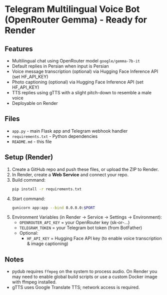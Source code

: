 # Telegram Multilingual Voice Bot (OpenRouter Gemma) - Ready for Render

## Features
- Multilingual chat using OpenRouter model `google/gemma-7b-it`
- Default replies in Persian when input is Persian
- Voice message transcription (optional) via Hugging Face Inference API (set HF_API_KEY)
- Photo captioning (optional) via Hugging Face Inference API (set HF_API_KEY)
- TTS replies using gTTS with a slight pitch-down to resemble a male voice
- Deployable on Render

## Files
- `app.py` - main Flask app and Telegram webhook handler
- `requirements.txt` - Python dependencies
- `README.md` - this file

## Setup (Render)
1. Create a GitHub repo and push these files, or upload the ZIP to Render.
2. In Render, create a **Web Service** and connect your repo.
3. Build command:
   ```bash
   pip install -r requirements.txt
   ```
4. Start command:
   ```bash
   gunicorn app:app --bind 0.0.0.0:$PORT
   ```
5. Environment Variables (in Render -> Service -> Settings -> Environment):
   - `OPENROUTER_API_KEY` = your OpenRouter key (sk-or-...)
   - `TELEGRAM_TOKEN` = your Telegram bot token (from BotFather)
   - Optional:
     - `HF_API_KEY` = Hugging Face API key (to enable voice transcription & image captioning)

## Notes
- pydub requires `ffmpeg` on the system to process audio. On Render you may need to enable global build scripts or use a custom Docker image with ffmpeg installed.
- gTTS uses Google Translate TTS; network access is required.
